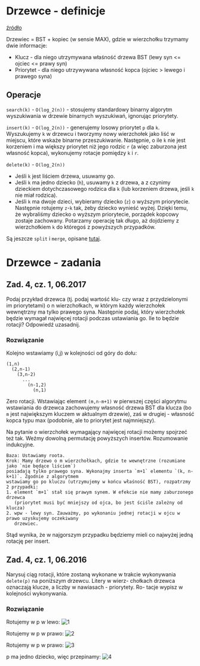 # Drzewce - definicje
[źródło](<https://pl.wikipedia.org/wiki/Drzewiec_(informatyka)>)

Drzewiec = BST + kopiec (w sensie MAX), gdzie w wierzchołku trzymamy dwie informacje:
  - Klucz - dla niego utrzymywana właśność drzewa BST (lewy syn <= ojciec <= prawy syn)
  - Priorytet - dla niego utrzywywana własność kopca (ojciec > lewego i prawego syna)

## Operacje

`search(k)` - `O(log_2(n))` - stosujemy standardowy binarny algorytm wyszukiwania w drzewie binarnych wyszukiwań,
ignorując priorytety. 

`insert(k)` - `O(log_2(n))` - generujemy losowy priorytet `p` dla `k`. Wyszukujemy `k` w drzewcu i tworzymy nowy
wierzchołek jako liść w miejscu, które wskaże binarne przeszukiwanie. Następnie, o ile `k` nie jest
korzeniem i ma większy priorytet niż jego rodzic `r` (a więc zaburzona jest własność kopca),
wykonujemy rotacje pomiędzy `k` i `r`. 

`delete(k)` - `O(log_2(n))`

  - Jeśli `k` jest liściem drzewa, usuwamy go.
  - Jeśli `k` ma jedno dziecko (`h`), usuwamy `k` z drzewa, a z czynimy dzieckiem dotychczasowego
    rodzica dla `k` (lub korzeniem drzewa, jeśli `k` nie miał rodzica).
  - Jeśli `k` ma dwoje dzieci, wybieramy dziecko (`z`) o wyższym priorytecie.
    Następnie rotujemy `z`-`k` tak, żeby dziecko wynieść wyżej. Dzięki temu, że wybraliśmy dziecko
    o wyższym priorytecie, porządek kopcowy zostaje zachowany. Potarzamy operację tak długo,
    aż dojdziemy z wierzchołkiem `k` do któregoś z powyższych przypadków.

Są jeszcze `split` i `merge`, opisane [tutaj](http://informatyka.wroc.pl/node/787?page=0,4).

# Drzewce - zadania

## Zad. 4, cz. 1, 06.2017
Podaj przykład drzewca (tj. podaj wartość klu-
czy wraz z przydzielonymi im priorytetami) o n wierzchołkach, w którym
każdy wierzchołek wewnętrzny ma tylko prawego syna. Następnie podaj,
który wierzchołek będzie wymagał najwięcej rotacji podczas ustawiania
go. Ile to będzie rotacji? Odpowiedź uzasadnij.

### Rozwiązanie

Kolejno wstawiamy (i,j) w kolejności od góry do dołu:

```
(1,n)
  (2,n-1)
    (3,n-2)
      ...
        (n-1,2)
          (n,1)
```

Zero rotacji. Wstawiając element `(m,n-m+1)` w pierwszej części algorytmu wstawiania
do drzewca zachowujemy własność drzewa BST dla klucza (bo `m` jest największym kluczem
w aktualnym drzewie), zaś w drugiej - własność kopca typu max (podobnie, ale to priorytet
jest najmniejszy).

Na pytanie o wierzchołek wymagający najwięcej rotacji możemy spojrzeć też tak.
Weźmy dowolną permutację powyższych insertów. Rozumowanie indukcyjne.

    Baza: Ustawiamy roota.
    Krok: Mamy drzewo o m wierzchołkach, gdzie te wewnętrzne (rozumiane jako `nie będące liściem`)
    posiadają tylko prawego syna. Wykonajmy inserta `m+1` elementu `(k, n-k+1)`. Zgodnie z algorytmem
    wstawiamy go po kluczu (utrzymujemy w końcu właśność BST), rozpatrzmy 2 przypadki:
    1. element `m+1` stał się prawym synem. W efekcie nie mamy zaburzonego drzewca
       (priorytet musi być mniejszy od ojca, bo jest ściśle zależny od klucza)
    2. wpw - lewy syn. Zauważmy, po wykonaniu jednej rotacji w ojcu w prawo uzyskujemy oczekiwany
       drzewiec.

Stąd wynika, że w najgorszym przypadku będziemy mieli co najwyżej jedną rotację per insert.


## Zad. 4, cz. 1, 06.2016
Narysuj ciąg rotacji, które zostaną wykonane w
trakcie wykonywania `delete(p)` na poniższym drzewcu. Litery w wierz-
chołkach drzewca oznaczają klucze, a liczby w nawiasach - priorytety. Ro-
tacje wypisz w kolejności wykonywania.

### Rozwiązanie

Rotujemy w p w lewo:
![1](z40616_1_rotacja_lewo.png)

Rotujemy w p w prawo:
![2](z40616_2_rotacja_prawo.png)

Rotujemy w p w prawo:
![3](z40616_3_rotacja_prawo.png)

p ma jedno dziecko, więc przepinamy:
![4](z40616_4_przepiecie.png)

